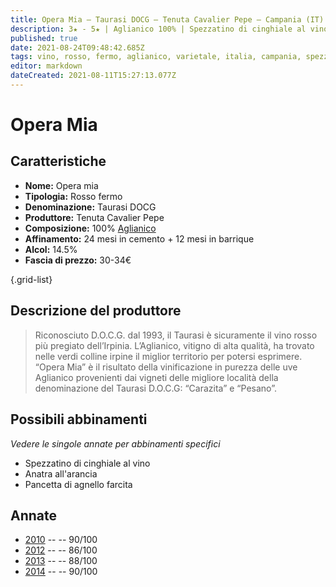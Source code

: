 ```yaml
---
title: Opera Mia – Taurasi DOCG – Tenuta Cavalier Pepe – Campania (IT) – 30-34€
description: 3★ - 5★ | Aglianico 100% | Spezzatino di cinghiale al vino – Anatra all'arancia – Pancetta di agnello farcita
published: true
date: 2021-08-24T09:48:42.685Z
tags: vino, rosso, fermo, aglianico, varietale, italia, campania, spezzatino di cinghiale al vino, anatra all'arancia, pancetta di agnello farcita, 30-34€, 5 stelle
editor: markdown
dateCreated: 2021-08-11T15:27:13.077Z
---
```


# Opera Mia

## Caratteristiche
- **Nome:** Opera mia
- **Tipologia:** Rosso fermo 
- **Denominazione:** Taurasi DOCG 
- **Produttore:** Tenuta Cavalier Pepe 
- **Composizione:** 100% [Aglianico](/vitigni/Italia/bacca-nera/aglianico)
- **Affinamento:** 24 mesi in cemento + 12 mesi in barrique
- **Alcol:** 14.5%
- **Fascia di prezzo:** 30-34€

{.grid-list}

## Descrizione del produttore

> Riconosciuto D.O.C.G. dal 1993, il Taurasi è sicuramente il vino rosso più pregiato dell’Irpinia. L’Aglianico, vitigno di alta qualità, ha trovato nelle verdi colline irpine il miglior territorio per potersi esprimere. “Opera Mia” è il risultato della vinificazione in purezza delle uve Aglianico provenienti dai vigneti delle migliore località della denominazione del Taurasi D.O.C.G: “Carazita” e “Pesano”.

## Possibili abbinamenti
*Vedere le singole annate per abbinamenti specifici*

- Spezzatino di cinghiale al vino
- Anatra all'arancia
- Pancetta di agnello farcita

## Annate
- [2010](/vini/Italia/Campania/Cavalier-Pepe/Opera-mia/2010) -- <span class="star-4"></span> -- 90/100
- [2012](/vini/Italia/Campania/Cavalier-Pepe/Opera-mia/2012) -- <span class="star-3"></span> -- 86/100
- [2013](/vini/Italia/Campania/Cavalier-Pepe/Opera-mia/2013) -- <span class="star-3"></span> -- 88/100
- [2014](/vini/Italia/Campania/Cavalier-Pepe/Opera-mia/2014) -- <span class="star-5"></span> -- 90/100
 